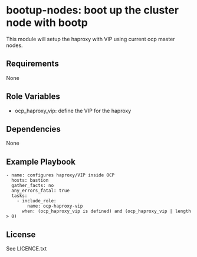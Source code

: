 bootup-nodes: boot up the cluster node with bootp
=========

This module will setup the haproxy with VIP using current ocp master nodes.

Requirements
------------

None


Role Variables
--------------

  - ocp_haproxy_vip: define the VIP for the haproxy

Dependencies
------------

None

Example Playbook
----------------
```
- name: configures haproxy/VIP inside OCP
  hosts: bastion
  gather_facts: no
  any_errors_fatal: true
  tasks:
    - include_role:
        name: ocp-haproxy-vip
      when: (ocp_haproxy_vip is defined) and (ocp_haproxy_vip | length > 0) 
```
License
-------

See LICENCE.txt

